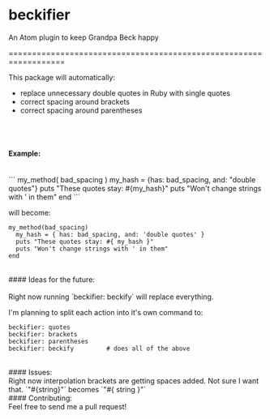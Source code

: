 # beckifier

An Atom plugin to keep Grandpa Beck happy  

==================================================================

This package will automatically:
- replace unnecessary double quotes in Ruby with single quotes
- correct spacing around brackets
- correct spacing around parentheses
<br>
<br>

#### Example:
<br>
```
my_method( bad_spacing  )
  my_hash = {has: bad_spacing, and: "double quotes"}
  puts "These quotes stay: #{my_hash}"
  puts "Won't change strings with ' in them"
end
```

will become:

```
my_method(bad_spacing)
  my_hash = { has: bad_spacing, and: 'double quotes' }
  puts "These quotes stay: #{ my_hash }"
  puts "Won't change strings with ' in them"
end
```
<br>
#### Ideas for the future:
<br>
<br>
Right now running `beckifier: beckify` will replace everything.

I'm planning to split each action into it's own command to:
```
beckifier: quotes
beckifier: brackets
beckifier: parentheses
beckifier: beckify         # does all of the above
```

<br>
#### Issues:
<br>
Right now interpolation brackets are getting spaces added. Not sure I want that.  
`"#{string}"` becomes `"#{ string }"`

<br>
#### Contributing:
<br>
Feel free to send me a pull request!
